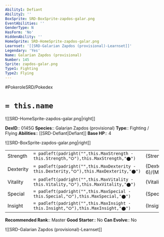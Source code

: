 ```yaml
---
Ability1: Defiant
Ability2: ''
BoxSprite: SRD-BoxSprite-zapdos-galar.png
EventAbilities: ''
GenderType: N
HasForm: 'No'
HiddenAbility: ''
HomeSprite: SRD-HomeSprite-zapdos-galar.png
Learnset: '[[SRD-Galarian Zapdos (provisional)-Learnset]]'
Legendary: 'Yes'
Name: Galarian Zapdos (provisional)
Number: 145
Sprite: zapdos-galar.png
Type1: Fighting
Type2: Flying
---
```


#PokeroleSRD/Pokedex

# `= this.name`

![[SRD-HomeSprite-zapdos-galar.png|right]]

**DexID**:: 0145G
**Species**:: Galarian Zapdos (provisional)
**Type**:: Fighting / Flying
**Abilities**:: [[SRD-Defiant|Defiant]]
**Base HP**:: 4

![[SRD-BoxSprite-zapdos-galar.png|right]]

|           |                                                                                        |                                          |
| --------- | -------------------------------------------------------------------------------------- | ---------------------------------------- |
| Strength  | `= padleft(padright("",this.MaxStrength - this.Strength,"⭘"),this.MaxStrength,"⬤")`    | (Strength::7)/(MaxStrength::7)   |
| Dexterity | `= padleft(padright("",this.MaxDexterity - this.Dexterity,"⭘"),this.MaxDexterity,"⬤")` | (Dexterity:: 6)/(MaxDexterity::6) |
| Vitality  | `= padleft(padright("",this.MaxVitality - this.Vitality,"⭘"),this.MaxVitality,"⬤")`    | (Vitality::5)/(MaxVitality::5)   |
| Special   | `= padleft(padright("",this.MaxSpecial - this.Special,"⭘"),this.MaxSpecial,"⬤")`       | (Special::5)/(MaxSpecial::5)     |
| Insight   | `= padleft(padright("",this.MaxInsight - this.Insight,"⭘"),this.MaxInsight,"⬤")`       | (Insight::5)/(MaxInsight::5)     |

**Recommended Rank**:: Master
**Good Starter**:: No
**Can Evolve**:: No

![[SRD-Galarian Zapdos (provisional)-Learnset]]